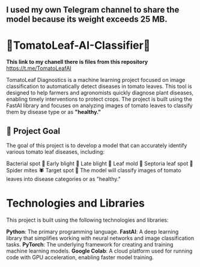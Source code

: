 ## I used my own Telegram channel to share the model because its weight exceeds 25 MB.
#  __🌿TomatoLeaf-AI-Classifier🌿__

**This link to my chanell there is files from this repository** 
https://t.me/TomatoLeafAI

TomatoLeaf Diagnostics is a machine learning project focused on image classification to automatically detect diseases in tomato leaves. This tool is designed to help farmers and agronomists quickly diagnose plant diseases, enabling timely interventions to protect crops. The project is built using the FastAI library and focuses on analyzing images of tomato leaves to classify them by disease type or as  **"healthy."**

## 🎯 Project Goal
The goal of this project is to develop a model that can accurately identify various tomato leaf diseases, including:

Bacterial spot 🦠
Early blight 🍂
Late blight 🌱
Leaf mold 🍃
Septoria leaf spot 🍂
Spider mites 🕷️
Target spot 🎯
The model will classify images of tomato leaves into disease categories or as "healthy."

# Technologies and Libraries
This project is built using the following technologies and libraries:

**Python**: The primary programming language.
**FastAI**: A deep learning library that simplifies working with neural networks and image classification tasks.
**PyTorch**: The underlying framework for creating and training machine learning models.
**Google Colab**: A cloud platform used for running code with GPU acceleration, enabling faster model training.
